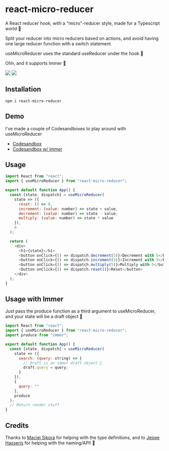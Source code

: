 # react-micro-reducer

A React reducer hook, with a "micro"-reducer style, made for a Typescript world 💙

Split your reducer into micro reducers based on actions, and avoid having one large reducer function with a switch statement

useMicroReducer uses the standard useReducer under the hook 🎉

Ohh, and it supports Immer 🎂

<p>
    <a href="https://bundlephobia.com/result?p=react-micro-reducer"><img src="https://badgen.net/bundlephobia/min/react-micro-reducer" /></a>
    <a href="https://bundlephobia.com/result?p=react-micro-reducer"><img src="https://badgen.net/bundlephobia/minzip/react-micro-reducer" /></a>
</p>

## Installation

```shell
npm i react-micro-reducer
```

## Demo

I've made a couple of Codesandboxes to play around with useMicroReducer

- [Codesandbox](https://codesandbox.io/s/friendly-swartz-5hyyt)
- [Codesandbox w/ immer](https://codesandbox.io/s/great-wind-5tfzk)

## Usage

```js
import React from "react";
import { useMicroReducer } from "react-micro-reducer";

export default function App() {
  const [state, dispatch] = useMicroReducer(
    state => ({
      reset: () => 0,
      increment: (value: number) => state + value,
      decrement: (value: number) => state - value,
      multiply: (value: number) => state * value
    }),
    0
  );

  return (
    <div>
      <h1>{state}</h1>
      <button onClick={() => dispatch.decrement(5)}>Decrement with 5</button>
      <button onClick={() => dispatch.increment(5)}>Increment with 5</button>
      <button onClick={() => dispatch.multiply(5)}>Multiply with 5</button>
      <button onClick={() => dispatch.reset()}>Reset</button>
    </div>
  );
}
```

## Usage with Immer

Just pass the produce function as a third argument to useMicroReducer, and your state will be a draft object 💪

```js
import React from "react";
import { useMicroReducer } from "react-micro-reducer";
import produce from "immer";

export default function App() {
  const [state, dispatch] = useMicroReducer(
    state => ({
      search: (query: string) => {
        // Draft is an immer draft object 🎉
        draft.query = query;
      }
    }),
    {
      query: ""
    },
    produce
  );
  // Return render stuff
}
```

## Credits

Thanks to [Maciej Sikora](https://stackoverflow.com/a/59002901/1168927) for helping with the type definitions, and to [Jeppe Hasseris](https://github.com/cenobitedk) for helping with the naming/API! 🙌
